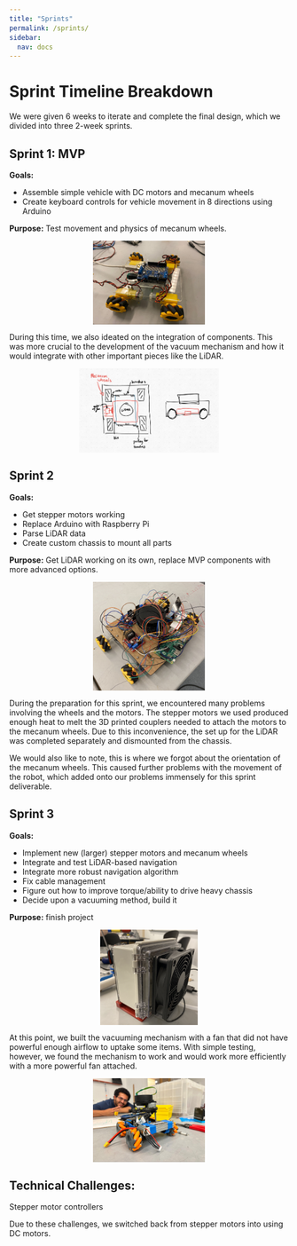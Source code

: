 ```yaml
---
title: "Sprints"
permalink: /sprints/
sidebar:
  nav: docs
---
```



# Sprint Timeline Breakdown

We were given 6 weeks to iterate and complete the final design, which we divided into three 2-week sprints.


## Sprint 1: MVP

**Goals:**
* Assemble simple vehicle with DC motors and mecanum wheels
* Create keyboard controls for vehicle movement in 8 directions using Arduino

**Purpose:** Test movement and physics of mecanum wheels.

<img src="/assets/images/sprint_1_car.jpg" alt="Image of assembled MVP car" style="display: block;
	margin-left: auto;
	margin-right: auto;
	width: 40%;"
/>

During this time, we also ideated on the integration of components. This was more crucial to the development of the vacuum mechanism and how it would integrate with other important pieces like the LiDAR.

<img src="/assets/images/chassis_diagram.png" alt="Hand-drawn diagram of the final chassis plan" style="display: block;
	margin-left: auto;
	margin-right: auto;
	width: 50%;"
/>




## Sprint 2

**Goals:**
* Get stepper motors working
* Replace Arduino with Raspberry Pi
* Parse LiDAR data
* Create custom chassis to mount all parts

**Purpose:** Get LiDAR working on its own, replace MVP components with more advanced options.

<img src="/assets/images/sprint_2_car.png" alt="Image of the assembled robot for the sprint 2 demo" style="display: block;
	margin-left: auto;
	margin-right: auto;
	width: 40%;"
/>

During the preparation for this sprint, we encountered many problems involving the wheels and the motors. The stepper motors we used produced enough heat to melt the 3D printed couplers needed to attach the motors to the mecanum wheels. Due to this inconvenience, the set up for the LiDAR was completed separately and dismounted from the chassis.

We would also like to note, this is where we forgot about the orientation of the mecanum wheels. This caused further problems with the movement of the robot, which added onto our problems immensely for this sprint deliverable.  



## Sprint 3

**Goals:**
* Implement new (larger) stepper motors and mecanum wheels
* Integrate and test LiDAR-based navigation 
* Integrate more robust navigation algorithm
* Fix cable management
* Figure out how to improve torque/ability to drive heavy chassis
* Decide upon a vacuuming method, build it

**Purpose:** finish project

<img src="/assets/images/fan.png" alt="Image of the fan used to vacuum" style="display: block;
	margin-left: auto;
	margin-right: auto;
	width: 35%;"
/>

At this point, we built the vacuuming mechanism with a fan that did not have powerful enough airflow to uptake some items. With simple testing, however, we found the mechanism to work and would work more efficiently with a more powerful fan attached. 

<img src="/assets/images/final_chassis.jpg" alt="Ayush and a hastily-assembled version of the final vehicle design" style="display: block;
	margin-left: auto;
	margin-right: auto;
	width: 40%;"
/>


## Technical Challenges:
Stepper motor controllers

Due to these challenges, we switched back from stepper motors into using DC motors. 

